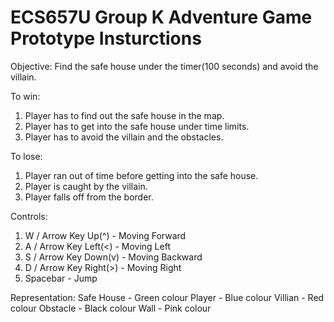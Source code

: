 # ECS657U Group K Adventure Game Prototype Insturctions
Objective:
Find the safe house under the timer(100 seconds) and avoid the villain.

To win:
1. Player has to find out the safe house in the map.
2. Player has to get into the safe house under time limits.
3. Player has to avoid the villain and the obstacles.

To lose:
1. Player ran out of time before getting into the safe house.
2. Player is caught by the villain.
3. Player falls off from the border.

Controls:
1. W / Arrow Key Up(^) - Moving Forward
2. A / Arrow Key Left(<) - Moving Left
3. S / Arrow Key Down(v) - Moving Backward
4. D / Arrow Key Right(>) - Moving Right
5. Spacebar - Jump

Representation:
Safe House - Green colour
Player - Blue colour
Villian - Red colour
Obstacle - Black colour
Wall - Pink colour
